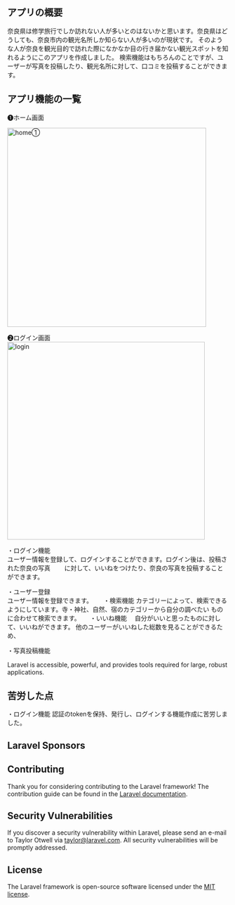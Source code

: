 ## アプリの概要
奈良県は修学旅行でしか訪れない人が多いとのはないかと思います。奈良県はどうしても、奈良市内の観光名所しか知らない人が多いのが現状です。
そのような人が奈良を観光目的で訪れた際になかなか目の行き届かない観光スポットを知れるようにこのアプリを作成しました。
検索機能はもちろんのことですが、ユーザーが写真を投稿したり、観光名所に対して、口コミを投稿することができます。



## アプリ機能の一覧

❶ホーム画面  
 
<img width="453" alt="home①" src="https://user-images.githubusercontent.com/58674336/197056462-f6a9eed4-88bf-4cda-9bc8-a3260045f99f.png">  

❷ログイン画面　　
<img width="450" alt="login" src="https://user-images.githubusercontent.com/58674336/197067386-761b0561-1832-443d-ba65-13c6e7823207.png">  

<a>・ログイン機能</a>  
ユーザー情報を登録して、ログインすることができます。ログイン後は、投稿された奈良の写真　　
に対して、いいねをつけたり、奈良の写真を投稿することができます。　　

<a>・ユーザー登録</a>  
ユーザー情報を登録できます。　　
<a>・検索機能</a>
<a>カテゴリーによって、検索できるようにしています。寺・神社、自然、宿のカテゴリーから自分の調べたい</a>
<a> ものに合わせて検索できます。</a>
　
<a>・いいね機能</a>
　自分がいいと思ったものに対して、いいねができます。
  他のユーザーがいいねした総数を見ることができるため、
 
<a>・写真投稿機能</a>


Laravel is accessible, powerful, and provides tools required for large, robust applications.

## 苦労した点
・ログイン機能
認証のtokenを保持、発行し、ログインする機能作成に苦労しました。




## Laravel Sponsors



## Contributing

Thank you for considering contributing to the Laravel framework! The contribution guide can be found in the [Laravel documentation](https://laravel.com/docs/contributions).

## Security Vulnerabilities

If you discover a security vulnerability within Laravel, please send an e-mail to Taylor Otwell via [taylor@laravel.com](mailto:taylor@laravel.com). All security vulnerabilities will be promptly addressed.

## License

The Laravel framework is open-source software licensed under the [MIT license](https://opensource.org/licenses/MIT).








